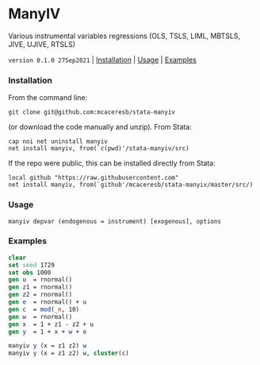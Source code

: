 ManyIV
======

Various instrumental variables regressions (OLS, TSLS, LIML, MBTSLS, JIVE, UJIVE, RTSLS)

`version 0.1.0 27Sep2021` | [Installation](#installation) | [Usage](#usage) | [Examples](#examples)

### Installation

From the command line:

```
git clone git@github.com:mcaceresb/stata-manyiv
```

(or download the code manually and unzip). From Stata:

```
cap noi net uninstall manyiv
net install manyiv, from(`c(pwd)'/stata-manyiv/src)
```

If the repo were public, this can be installed directly from Stata:

```
local github "https://raw.githubusercontent.com"
net install manyiv, from(`github'/mcaceresb/stata-manyiv/master/src/)
```

### Usage

```
manyiv depvar (endogenous = instrument) [exogenous], options
```

### Examples

```stata
clear
set seed 1729
set obs 1000
gen u  = rnormal()
gen z1 = rnormal()
gen z2 = rnormal()
gen e  = rnormal() + u
gen c  = mod(_n, 10)
gen w  = rnormal()
gen x  = 1 + z1 - z2 + u
gen y  = 1 + x + w + e

manyiv y (x = z1 z2) w
manyiv y (x = z1 z2) w, cluster(c)
```
